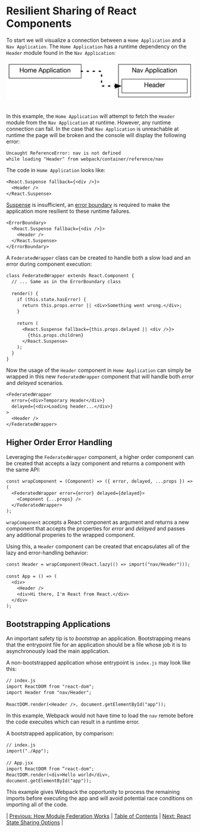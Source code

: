 # Resilient Sharing of React Components
To start we will visualize a connection between a `Home Application` and a `Nav Application`. The `Home Application` has a runtime dependency on the `Header` module found in the `Nav Application`:

![Federated applications example](./example-federated-applications.JPG)
<br /><br />

In this example, the `Home Application` will attempt to fetch the `Header` module from the `Nav Application` at runtime. However, any runtime connection can fail. In the case that `Nav Application` is unreachable at runtime the page will be broken and the console will display the following error:

```console
Uncaught ReferenceError: nav is not defined
while loading "Header" from webpack/container/reference/nav 
```

The code in `Home Application` looks like:
```JSX
<React.Suspense fallback={<div />}>
  <Header />
</React.Suspense> 
```

[Suspense](https://reactjs.org/docs/concurrent-mode-suspense.html) is insufficient, an [error boundary](https://reactjs.org/docs/error-boundaries.html) is required to make the application more resilient to these runtime failures.

```JSX
<ErrorBoundary>
  <React.Suspense fallback={<div />}>
    <Header />
  </React.Suspense>
</ErrorBoundary>
```

A `FederatedWrapper` class can be created to handle both a slow load and an error during component execution:
```JSX
class FederatedWrapper extends React.Component {
  // ... Same as in the ErrorBoundary class

  render() {
    if (this.state.hasError) {
      return this.props.error || <div>Something went wrong.</div>;
    }

    return (
      <React.Suspense fallback={this.props.delayed || <div />}>
        {this.props.children}
      </React.Suspense>
    );
  }
}
```

Now the usage of the `Header` component in `Home Application` can simply be wrapped in this new `FederatedWrapper` component that will handle both _error_ and _delayed_ scenarios.
```JSX
<FederatedWrapper
  error={<div>Temporary Header</div>}
  delayed={<div>Loading header...</div>}
>
  <Header />
</FederatedWrapper>
```

## Higher Order Error Handling
Leveraging the `FederatedWrapper` component, a higher order component can be created that accepts a lazy component and returns a component with the same API:
```JSX
const wrapComponent = (Component) => ({ error, delayed, ...props }) => (
  <FederatedWrapper error={error} delayed={delayed}>
    <Component {...props} />
  </FederatedWrapper>
);
```

`wrapComponent` accepts a React component as argument and returns a new component that accepts the properties for _error_ and _delayed_ and passes any additional properies to the wrapped component.

Using this, a `Header` component can be created that encapsulates all of the lazy and error-handling behavior:
```JSX
const Header = wrapComponent(React.lazy(() => import("nav/Header")));

const App = () => (
  <div>
    <Header />
    <div>Hi there, I'm React from React.</div>
  </div>
);
```

## Bootstrapping Applications
An important safety tip is to _bootstrap_ an application. Bootstrapping means that the entrypoint file for an application should be a file whose job it is to asynchronously load the main application.

A non-bootstrapped application whose entrypoint is `index.js` may look like this:
```JSX
// index.js
import ReactDOM from "react-dom";
import Header from "nav/Header";

ReactDOM.render(<Header />, document.getElementById("app"));
```

In this example, Webpack would not have time to load the `nav` remote before the code execuites which can result in a runtime error.

A bootstrapped application, by comparison:
```JSX
// index.js
import("./App");

// App.jsx
import ReactDOM from “react-dom";
ReactDOM.render(<div>Hello world</div>, document.getElementById("app"));
```

This example gives Webpack the opportunity to process the remaining imports before executing the app and will avoid potential race conditions on importing all of the code.

| [Previous: How Module Federation Works](../03/README.md) | [Table of Contents](../README.md#table-of-contents) | [Next: React State Sharing Options](../05/README.md) |
